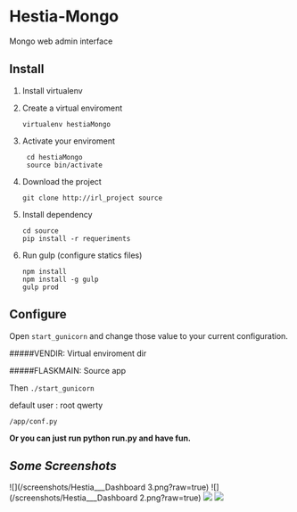 Hestia-Mongo
============

Mongo web admin interface


Install
------
1. Install virtualenv

2. Create a virtual enviroment

    ``` 
    virtualenv hestiaMongo 
    ```
    
3. Activate your enviroment
   ``` 
    cd hestiaMongo 
    source bin/activate
    ```
4. Download the project 
    ``` 
    git clone http://irl_project source
    ```
5. Install dependency 
    ``` 
    cd source 
    pip install -r requeriments
    ```

6. Run gulp (configure statics files)
    ``` 
    npm install
    npm install -g gulp
    gulp prod
    ```



Configure
---
Open ```start_gunicorn``` and change those value to your current configuration.

#####VENDIR: 
Virtual enviroment dir


#####FLASKMAIN:
Source app 

Then ``` ./start_gunicorn ```

default user : root qwerty

    /app/conf.py


**Or you can just run python run.py and have fun.**

*Some Screenshots*
---------
![](/screenshots/Hestia___Dashboard 3.png?raw=true)
![](/screenshots/Hestia___Dashboard 2.png?raw=true)
![](/screenshots/Hestia___Dashboard.png?raw=true)
![](/screenshots/Admin_Hestia.png?raw=true)



